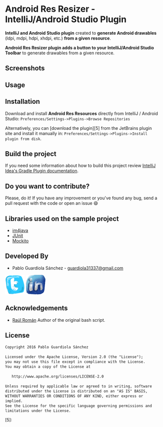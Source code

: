 Android Res Resizer - IntelliJ/Android Studio Plugin
======================================================

**IntelliJ and Android Studio plugin** created to **generate Android drawables** (ldpi, mdpi, hdpi, xhdpi, etc.) **from a given resource**.

**Android Res Resizer plugin adds a button to your IntelliJ/Android Studio Toolbar** to generate drawables from a given resource.

Screenshots
-----------


Usage
-----


Installation
------------

Download and install **Android Res Resources** directly from IntelliJ / Android Studio:
`Preferences/Settings->Plugins->Browse Repositories`

Alternatively, you can [download the plugin][5] from the JetBrains plugin site and install it manually in:
`Preferences/Settings->Plugins->Install plugin from disk`.

Build the project
-----------------

If you need some information about how to build this project review [IntelliJ Idea's Gradle Plugin documentation](https://github.com/JetBrains/gradle-intellij-plugin).

Do you want to contribute?
--------------------------

Please, do it! If you have any improvement or you've found any bug, send a pull request with the code or open an issue :smile:

Libraries used on the sample project
------------------------------------

* [im4java][1]
* [JUnit][2]
* [Mockito][3]

Developed By
------------

* Pablo Guardiola Sánchez - <guardiola31337@gmail.com>

[![Twitter](https://raw.githubusercontent.com/Guardiola31337/guardiola31337.github.io/master/images/twitter-logo.png)](https://twitter.com/Guardiola31337 "Follow me on Twitter")
[![Linkedin](https://raw.githubusercontent.com/Guardiola31337/guardiola31337.github.io/master/images/linkedin-logo.png)](https://es.linkedin.com/in/pabloguardiola "Add me to Linkedin")

Acknowledgements
----------------

* [Raúl Román][4] Author of the original bash script.

License
-------

    Copyright 2016 Pablo Guardiola Sánchez

    Licensed under the Apache License, Version 2.0 (the "License");
    you may not use this file except in compliance with the License.
    You may obtain a copy of the License at

       http://www.apache.org/licenses/LICENSE-2.0

    Unless required by applicable law or agreed to in writing, software
    distributed under the License is distributed on an "AS IS" BASIS,
    WITHOUT WARRANTIES OR CONDITIONS OF ANY KIND, either express or implied.
    See the License for the specific language governing permissions and
    limitations under the License.

[1]: http://im4java.sourceforge.net/
[2]: https://github.com/junit-team/junit
[3]: https://github.com/mockito/mockito
[4]: https://github.com/rromane
[5]: